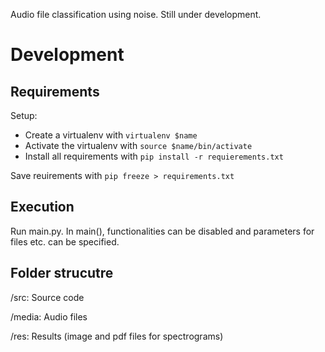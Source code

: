 Audio file classification using noise. Still under development.

# Development

## Requirements

Setup:
* Create a virtualenv with `virtualenv $name`
* Activate the virtualenv with `source $name/bin/activate`
* Install all requirements with `pip install -r requierements.txt`

Save reuirements with `pip freeze > requirements.txt`

## Execution

Run main.py. In main(), functionalities can be disabled and parameters for files etc. can be specified.

## Folder strucutre

/src: Source code

/media: Audio files

/res: Results (image and pdf files for spectrograms)
